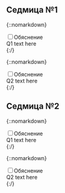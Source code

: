 
<link rel="stylesheet" href="../techno.css?">

## Седмица №1

{::nomarkdown}
<div>
	<input type="checkbox" id=solution11><label for=solution11 class=explanationbutton><span>Обяснение</span></label>
	<div class="explanation">
             Q1 text here
	</div> 
</div>
{:/}

{::nomarkdown}
<div>
	<input type="checkbox" id=solution12><label for=solution12 class=explanationbutton><span>Обяснение</span></label>
	<div class="explanation">
             Q2 text here
	</div> 
</div>
{:/}

## Седмица №2

{::nomarkdown}
<div>
	<input type="checkbox" id=solution21><label for=solution21 class=explanationbutton><span>Обяснение</span></label>
	<div class="explanation">
             Q1 text here
	</div> 
</div>
{:/}

{::nomarkdown}
<div>
	<input type="checkbox" id=solution22><label for=solution22 class=explanationbutton><span>Обяснение</span></label>
	<div class="explanation">
             Q2 text here
	</div> 
</div>
{:/}
